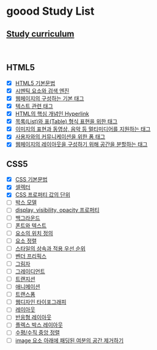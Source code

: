 # goood Study List

## [Study curriculum](https://poiemaweb.com/)

<br />

## HTML5

- [x] [HTML5 기본문법](https://github.com/Carrot-group-study/goood/blob/main/Post/HTML/HTML5%20%EA%B8%B0%EB%B3%B8%EB%AC%B8%EB%B2%95.md)
- [x] [시멘틱 요소와 검색 엔진](https://github.com/Carrot-group-study/goood/blob/main/Post/HTML/%EC%8B%9C%EB%A9%98%ED%8B%B1%20%EC%9A%94%EC%86%8C%EC%99%80%20%EA%B2%80%EC%83%89%20%EC%97%94%EC%A7%84.md)
- [x] [웹페이지의 구성하는 기본 태그](https://github.com/Carrot-group-study/goood/blob/main/Post/HTML/%EC%9B%B9%ED%8E%98%EC%9D%B4%EC%A7%80%EC%9D%98%20%EA%B5%AC%EC%84%B1%ED%95%98%EB%8A%94%20%EA%B8%B0%EB%B3%B8%20%ED%83%9C%EA%B7%B8.md)
- [x] [텍스트 관련 태그](https://github.com/Carrot-group-study/goood/blob/main/Post/HTML/%ED%85%8D%EC%8A%A4%ED%8A%B8%20%EA%B4%80%EB%A0%A8%20%ED%83%9C%EA%B7%B8.md)
- [x] [HTML의 핵심 개념인 Hyperlink](https://github.com/Carrot-group-study/goood/blob/main/Post/HTML/HTML%EC%9D%98%20%ED%95%B5%EC%8B%AC%20%EA%B0%9C%EB%85%90%EC%9D%B8%20Hyperlink.md)
- [x] [목록(List)와 표(Table) 형식 표현을 위한 태그](https://github.com/Carrot-group-study/goood/blob/main/Post/HTML/List%20%26%20Table%20%ED%83%9C%EA%B7%B8.md)
- [x] [이미지의 표현과 동영상, 음악 등 멀티미디어를 지원하는 태그](https://github.com/Carrot-group-study/goood/blob/main/Post/HTML/%EB%A9%80%ED%8B%B0%EB%AF%B8%EB%94%94%EC%96%B4%ED%83%9C%EA%B7%B8.md)
- [x] [사용자와의 커뮤니케이션을 위한 폼 태그](https://github.com/Carrot-group-study/goood/blob/main/Post/HTML/%ED%8F%BC%20%ED%83%9C%EA%B7%B8.md)
- [x] [웹페이지의 레이아웃을 구성하기 위해 공간을 분할하는 태그](https://github.com/Carrot-group-study/goood/blob/main/Post/HTML/%EB%B6%84%ED%95%A0%ED%83%9C%EA%B7%B8.md)

## CSS5

- [x] [CSS 기본문법](https://github.com/Carrot-group-study/goood/blob/main/Post/CSS/CSS%20%EA%B8%B0%EB%B3%B8%20%EB%AC%B8%EB%B2%95.md)
- [x] [셀렉터](https://github.com/Carrot-group-study/goood/blob/main/Post/CSS/%EC%85%80%EB%A0%89%ED%84%B0.md)
- [x] [CSS 프로퍼티 값의 단위](https://github.com/Carrot-group-study/goood/blob/main/Post/CSS/CSS%20%EB%8B%A8%EC%9C%84.md)
- [ ] [박스 모델]()
- [ ] [display, visibility, opacity 프로퍼티]()
- [ ] [백그라운드]()
- [ ] [폰트와 텍스트]()
- [ ] [요소의 위치 정의]()
- [ ] [요소 정렬]()
- [ ] [스타일의 상속과 적용 우선 순위]()
- [ ] [벤더 프리픽스]()
- [ ] [그림자]()
- [ ] [그레이디언트]()
- [ ] [트랜지션]()
- [ ] [애니메이션]()
- [ ] [트랜스폼]()
- [ ] [웹디자인 타이포그래피]()
- [ ] [레이아웃]()
- [ ] [반응형 레이아웃]()
- [ ] [플렉스 박스 레이아웃]()
- [ ] [수평/수직 중앙 정렬]()
- [ ] [image 요소 아래에 패딩된 여분의 공간 제거하기]()
